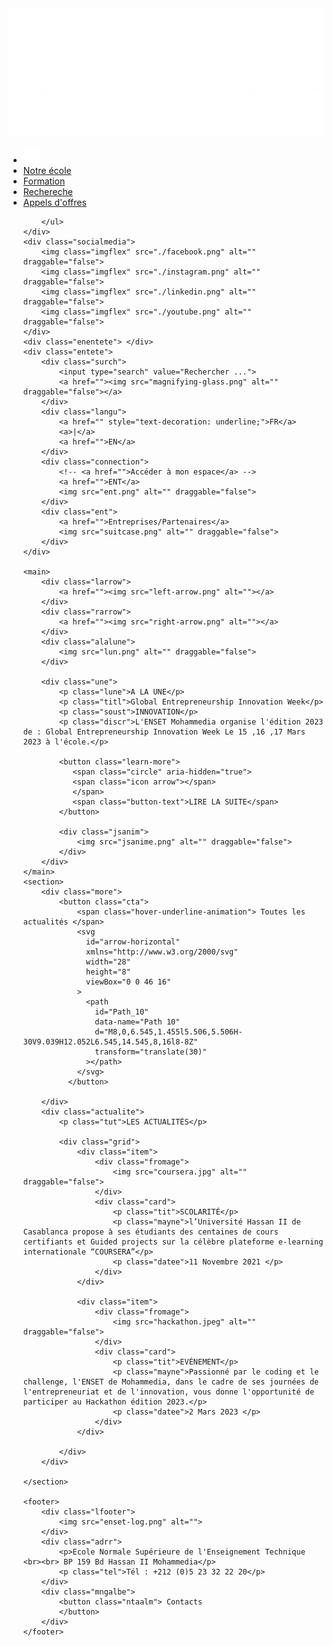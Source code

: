 <!DOCTYPE html>
<html lang="en">

<head>
    <meta charset="UTF-8">
    <meta name="viewport" content="width=device-width, initial-scale=1.0">
    <title>ENSET Mohammedia | Ecole Normale Supérieure de l'Enseignement Technique</title>
    <link rel="shortcut icon" href="icon.png" type="image/x-icon">
    <link rel="stylesheet" href="style.css">
    <link rel="preconnect" href="https://fonts.googleapis.com">
    <link rel="preconnect" href="https://fonts.gstatic.com" crossorigin>
    <link href="https://fonts.googleapis.com/css2?family=Bowlby+One+SC&family=Croissant+One&family=Handjet:wght@300&family=Kablammo&family=Open+Sans:wght@300&family=Poppins:wght@100&family=Roboto+Mono:wght@100&family=Rubik:wght@600&family=Ysabeau+Office:ital@1&display=swap"
        rel="stylesheet">
    <link rel="preconnect" href="https://fonts.googleapis.com">
    <link rel="preconnect" href="https://fonts.gstatic.com" crossorigin>
    <link href="https://fonts.googleapis.com/css2?family=Source+Sans+3&display=swap" rel="stylesheet">
</head>

<body>
    <div class="header">
    </div>
    <div class="picture">
        <img src="enset-log.png" alt="" draggable="false">
    </div>
    <div class="navbar">
        <ul>
            <li>
                <a href="index.html"><img class="home" src="home.png" alt="" draggable="false" width="26px" height="26px"></a>
            </li>
            <li>
                <a href="">Notre école</a>
            </li>
            <li>
                <a href="">Formation</a>
            </li>
            <li>
                <a href="">Rechereche</a>
            </li>
            <li>
                <a href="">Appels d'offres</a>
            </li>

        </ul>
    </div>
    <div class="socialmedia">
        <img class="imgflex" src="./facebook.png" alt="" draggable="false">
        <img class="imgflex" src="./instagram.png" alt="" draggable="false">
        <img class="imgflex" src="./linkedin.png" alt="" draggable="false">
        <img class="imgflex" src="./youtube.png" alt="" draggable="false">
    </div>
    <div class="enentete"> </div>
    <div class="entete">
        <div class="surch">
            <input type="search" value="Rechercher ...">
            <a href=""><img src="magnifying-glass.png" alt="" draggable="false"></a>
        </div>
        <div class="langu">
            <a href="" style="text-decoration: underline;">FR</a>
            <a>|</a>
            <a href="">EN</a>
        </div>
        <div class="connection">
            <!-- <a href="">Accéder à mon espace</a> -->
            <a href="">ENT</a>
            <img src="ent.png" alt="" draggable="false">
        </div>
        <div class="ent">
            <a href="">Entreprises/Partenaires</a>
            <img src="suitcase.png" alt="" draggable="false">
        </div>
    </div>

    <main>
        <div class="larrow">
            <a href=""><img src="left-arrow.png" alt=""></a>
        </div>
        <div class="rarrow">
            <a href=""><img src="right-arrow.png" alt=""></a>
        </div>
        <div class="alalune">
            <img src="lun.png" alt="" draggable="false">
        </div>

        <div class="une">
            <p class="lune">A LA UNE</p>
            <p class="titl">Global Entrepreneurship Innovation Week</p>
            <p class="soust">INNOVATION</p>
            <p class="discr">L'ENSET Mohammedia organise l'édition 2023 de : Global Entrepreneurship Innovation Week Le 15 ,16 ,17 Mars 2023 à l'école.</p>

            <button class="learn-more">
               <span class="circle" aria-hidden="true">
               <span class="icon arrow"></span>
               </span>
               <span class="button-text">LIRE LA SUITE</span>
            </button>

            <div class="jsanim">
                <img src="jsanime.png" alt="" draggable="false">
            </div>
        </div>
    </main>
    <section>
        <div class="more">
            <button class="cta">
                <span class="hover-underline-animation"> Toutes les actualités </span>
                <svg
                  id="arrow-horizontal"
                  xmlns="http://www.w3.org/2000/svg"
                  width="28"
                  height="8"
                  viewBox="0 0 46 16"
                >
                  <path
                    id="Path_10"
                    data-name="Path 10"
                    d="M8,0,6.545,1.455l5.506,5.506H-30V9.039H12.052L6.545,14.545,8,16l8-8Z"
                    transform="translate(30)"
                  ></path>
                </svg>
              </button>

        </div>
        <div class="actualite">
            <p class="tut">LES ACTUALITÉS</p>

            <div class="grid">
                <div class="item">
                    <div class="fromage">
                        <img src="coursera.jpg" alt="" draggable="false">
                    </div>
                    <div class="card">
                        <p class="tit">SCOLARITÉ</p>
                        <p class="mayne">l’Université Hassan II de Casablanca propose à ses étudiants des centaines de cours certifiants et Guided projects sur la célèbre plateforme e-learning internationale “COURSERA”</p>
                        <p class="datee">11 Novembre 2021 </p>
                    </div>
                </div>

                <div class="item">
                    <div class="fromage">
                        <img src="hackathon.jpeg" alt="" draggable="false">
                    </div>
                    <div class="card">
                        <p class="tit">EVÉNEMENT</p>
                        <p class="mayne">Passionné par le coding et le challenge, l'ENSET de Mohammedia, dans le cadre de ses journées de l'entrepreneuriat et de l'innovation, vous donne l'opportunité de participer au Hackathon édition 2023.</p>
                        <p class="datee">2 Mars 2023 </p>
                    </div>
                </div>

            </div>
        </div>

    </section>

    <footer>
        <div class="lfooter">
            <img src="enset-log.png" alt="">
        </div>
        <div class="adrr">
            <p>Ecole Normale Supérieure de l'Enseignement Technique <br><br> BP 159 Bd Hassan II Mohammedia</p>
            <p class="tel">Tél : +212 (0)5 23 32 22 20</p>
        </div>
        <div class="mngalbe">
            <button class="ntaalm"> Contacts
            </button>
        </div>
    </footer>
</body>

</html>
